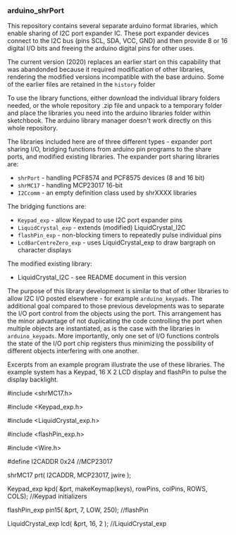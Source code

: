 ### arduino_shrPort

This repository contains several separate arduino format libraries, which enable
sharing of I2C port expander IC. These port expander devices connect to the I2C
bus (pins SCL, SDA, VCC, GND) and then provide 8 or 16 digital I/O bits and 
freeing the arduino digital pins for other uses.

The current version (2020) replaces an earlier start on this capability that was
abandonded because it required modification of other libraries, rendering the
modified versions incompatible with the base arduino. Some of the earlier files
are retained in the `history` folder

To use the library functions, either download the individual library folders 
needed, or the whole repository .zip file and unpack to a temporary folder and
place the libraries you need into the arduino libraries folder within sketchbook.
The arduino library manager doesn't work directly on this whole repository.

The libraries included here are of three different types - expander port sharing
I/O, bridging functions from arduino pin programs to the share ports, and
modified existing libraries. The expander port sharing libraries are:

* `shrPort` - handling PCF8574 and PCF8575 devices (8 and 16 bit)
* `shrMC17` - handling MCP23017 16-bit
* `I2Ccomm` - an empty definition class used by shrXXXX libraries

The bridging functions are:

* `Keypad_exp` - allow Keypad to use I2C port expander pins
* `LiquidCrystal_exp` - extends (modified) LiquidCrystal_I2C
* `flashPin_exp` - non-blocking timers to repeatedly pulse individual pins
* `LcdBarCentreZero_exp` - uses LiquidCrystal_exp to draw bargraph on character displays

The modified existing library:

* LiquidCrystal_I2C - see README document in this version

The purpose of this library development is similar to that of other libraries to
allow I2C I/O posted elsewhere - for example `arduino_keypads`. The additional goal
compared to those previous developments was to separate the I/O port control from
the objects using the port. This arrangement has the minor advantage of not duplicating
the code controlling the port when multiple objects are instantiated, as is the case
with the libraries in `arduino_keypads`. More importantly, only one set of I/O
functions controls the state of the I/O port chip registers thus minimizing the
possibility of different objects interfering with one another.

Excerpts from an example program illustrate the use of these libraries. The example
system has a Keypad, 16 X 2 LCD display and flashPin to pulse the display backlight.


 #include <shrMC17.h>
 
 #include <Keypad_exp.h>
 
 #include <LiquidCrystal_exp.h>
 
 #include <flashPin_exp.h>
 
 #include <Wire.h>
 
 #define I2CADDR 0x24    //MCP23017
 

 shrMC17 prt( I2CADDR, MCP23017, jwire );
 
 Keypad_exp kpd( &prt, makeKeymap(keys), rowPins, colPins, ROWS, COLS); //Keypad initializers
 
 flashPin_exp pin15( &prt, 7, LOW, 250);                    //flashPin 
 
 LiquidCrystal_exp  lcd( &prt, 16, 2 );  //LiquidCrystal_exp
 



